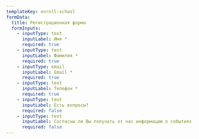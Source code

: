 ```yaml
---
templateKey: enroll-school
formData:
  title: Регистрационная форма
  formInputs:
    - inputType: text
      inputLabel: Имя *
      required: true
    - inputType: text
      inputLabel: Фамилия *
      required: true
    - inputType: email
      inputLabel: Email *
      required: true
    - inputType: text
      inputLabel: Телефон *
      required: true
    - inputType: text
      inputLabel: Есть вопросы?
      required: false
    - inputType: text
      inputLabel: Согласны ли Вы получать от нас информацию о событиях, скидках и бонусах?
      required: false
---
```


